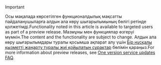 > [!IMPORTANT]
> <span data-ttu-id="2fc34-101">Осы мақалада көрсетілген функционалдылық мақсатты пайдаланушыларға алдын ала көру шығарылымының бөлігі ретінде қолжетімді.</span><span class="sxs-lookup"><span data-stu-id="2fc34-101">Functionality noted in this article is available to targeted users as part of a preview release.</span></span> <span data-ttu-id="2fc34-102">Мазмұны мен функциялар өзгеруі мүмкін.</span><span class="sxs-lookup"><span data-stu-id="2fc34-102">The content and the functionality are subject to change.</span></span> <span data-ttu-id="2fc34-103">Алдын ала көру шығарылымдары туралы қосымша ақпарат алу үшін [Бір нұсқалы қызметті жаңарту туралы жиі қойылатын сұрақтар](https://docs.microsoft.com/dynamics365/unified-operations/fin-and-ops/get-started/one-version) бөлімін қараңыз.</span><span class="sxs-lookup"><span data-stu-id="2fc34-103">For more information about preview releases, see [One version service updates FAQ](https://docs.microsoft.com/dynamics365/unified-operations/fin-and-ops/get-started/one-version).</span></span>
